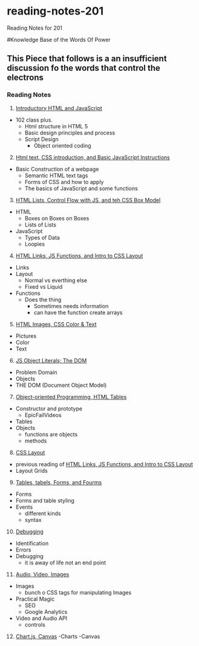 # reading-notes-201
Reading Notes for 201

#Knowledge Base of the Words Of Power
## This Piece that follows is a an insufficient discussion fo the words that control the electrons

### Reading Notes
1. [Introductory HTML and JavaScript](class-01.md)
 - 102 class plus.
   - Html structure in HTML 5
   - Basic design principles and process
   - Script Design
     - Object oriented coding
  
2. [Html text, CSS introduction, and Basic JavaScript Instructions](class-02.md)
 - Basic Construction of a webpage
   - Semantic HTML text tags
   - Forms of CSS and how to apply
   - The basics of JavaScript and some functions

3. [HTML Lists, Control Flow with JS, and teh CSS Box Model](class-03.md)
  - HTML
    - Boxes on Boxes on Boxes
    - Lists of Lists
  - JavaScript
    - Types of Data
    - Loopies

4. [HTML Links, JS Functions, and Intro to CSS Layout](class-04.md)
- Links
- Layout
  - Normal vs everthing else
  - Fixed vs Liquid
- Functions
  - Does the thing
    - Sometimes needs information
    - can have the function create arrays

5. [HTML Images, CSS Color & Text](class-05.md)
- Pictures
- Color
- Text

6. [JS Object Literals; The DOM](class-06.md)
- Problem Domain
- Objects
- THE DOM (Document Object Model)

7. [Object-oriented Programming, HTML Tables](class-07.md)
- Constructor and prototype
  - EpicFailVideos
- Tables
- Objects
  - functions are objects
  - methods

8. [CSS Layout](class-08.md)
- previous reading of [HTML Links, JS Functions, and Intro to CSS Layout](class-04.md)
- Layout Grids

9. [Tables, tabels, Forms, and Fourms](class-09.md)
- Forms
- Forms and table styling
- Events
  - different kinds
  - syntax

10. [Debugging](class-10.md)
- Identification
- Errors
- Debugging
  - it is away of life not an end point

11. [Audio, Video, Images](class-11.md)
- Images
  - bunch o CSS tags for manipulating Images
- Practical Magic
  - SEO
  - Google Analytics
- Video and Audio API
  - controls

12. [Chart.js, Canvas](class-12.md)
-Charts
-Canvas